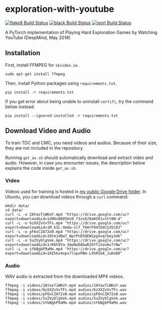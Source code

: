 # exploration-with-youtube

[![flake8 Build Status](https://img.shields.io/travis/com/seungjaeryanlee/playing-hard-exploration-games-by-watching-youtube.svg?label=flake8)](https://travis-ci.com/seungjaeryanlee/playing-hard-exploration-games-by-watching-youtube)
[![black Build Status](https://img.shields.io/travis/com/seungjaeryanlee/playing-hard-exploration-games-by-watching-youtube.svg?label=black)](https://travis-ci.com/seungjaeryanlee/playing-hard-exploration-games-by-watching-youtube)
[![isort Build Status](https://img.shields.io/travis/com/seungjaeryanlee/playing-hard-exploration-games-by-watching-youtube.svg?label=isort)](https://travis-ci.com/seungjaeryanlee/playing-hard-exploration-games-by-watching-youtube)

A PyTorch implementation of Playing Hard Exploration Games by Watching YouTube (DeepMind, May 2018)

## Installation

First, install FFMPEG for `skvideo.io`.

```
sudo apt-get install ffmpeg
```

Then, install Python packages using `requirements.txt`.

```
pip install -r requirements.txt
```

If you get error about being unable to uninstall `certifi`, try the command below instead:

```
pip install --ignored-installed -r requirements.txt
```

## Download Video and Audio

To train TDC and CMC, you need videos and audios. Because of their size, they are not included in the repository.

Running `get_av.sh` should automatically download and extract video and audio. However, in case you encounter issues, the description below explains the code inside `get_av.sh`.

### Video

Videos used for training is hosted in [my public Google Drive folder](https://drive.google.com/drive/folders/18EomHIBO9nUbBvllw0uG6SojlR7Ap0hg?usp=sharing). In Ubuntu, you can download videos through a `curl` command:

```
mkdir data/
cd data/
curl -L -o 2AYaxTiWKoY.mp4 "https://drive.google.com/uc?export=download&id=1d96v8R85Hz0_73zvb78aHIK1cntt8W-4"
curl -L -o 6zXXZvVvTFs.mp4 "https://drive.google.com/uc?export=download&id=1M_kIL-Xmdw-xlf_f6HrF94tDdcS3St8J"
curl -L -o pF6xCZA72o0.mp4 "https://drive.google.com/uc?export=download&id=18tmjd0w7_WprPnEhOEWIpgXxqrbey2mb"
curl -L -o SuZVyOlgVek.mp4 "https://drive.google.com/uc?export=download&id=1rK6h9Ya-3mpNoDAGwR2GYfiVavAv7rNw"
curl -L -o sYbBgkP9aMo.mp4 "https://drive.google.com/uc?export=download&id=18Zhkx4opv7lvpoPBm-L95RSkA_JuHoD8"
```


### Audio

WAV audio is extracted from the downloaded MP4 videos.

```
ffmpeg -i videos/2AYaxTiWKoY.mp4 audios/2AYaxTiWKoY.wav
ffmpeg -i videos/6zXXZvVvTFs.mp4 audios/6zXXZvVvTFs.wav
ffmpeg -i videos/pF6xCZA72o0.mp4 audios/pF6xCZA72o0.wav
ffmpeg -i videos/SuZVyOlgVek.mp4 audios/SuZVyOlgVek.wav
ffmpeg -i videos/sYbBgkP9aMo.mp4 audios/sYbBgkP9aMo.wav
```

